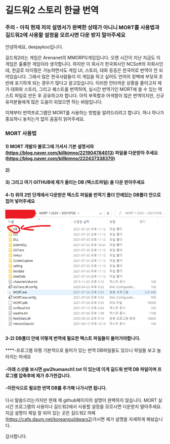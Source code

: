 # 길드워2 스토리 한글 번역

### 주의 - 아직 현재 저의 설명서가 완벽한 상태가 아니니 MORT를 사용법과 길드워2에 사용할 설정을 모르시면 다운 받지 말아주세요

안녕하세요, deejaykoo입니다. 

길드워2라는 게임은 Arenanet의 MMORPG게임입니다. 오랜 시간이 지난 지금도 이 게임은 훌륭한 게임이라 생각합니다.
하지만 이 회사가 한국회사인 NCSoft의 자회사인데, 한글로 타이핑은 가능하면서도 게임 UI, 스토리, 대화 등등은 한국어로 번역이 안 되어있습니다.
그래서 많은 한국사람들이 이 게임을 하고 싶어도 언어의 장벽에 부딪혀 초반에 포기하게 되는 경우가 많다고 알고있습니다.
이러한 안타까운 상황을 줄이고자 제가 대화와 스토리, 그리고 퀘스트를 번역하여, 실시간 번역기인 MORT에 쓸 수 있는 텍스트 파일로 만든 후 공유하고자 합니다.
아직 부족함과 어색함이 많은 번역이지만, 신규 유저분들에게 많은 도움이 되었으면 하는 바람입니다.

이제부터 번역프로그램인 MORT를 사용하는 방법을 알려드리려고 합니다.
하나 하나가 중요하니 놓치는거 없이 꼼꼼히 읽어주세요.

### MORT 사용법

#### 1) MORT 개발자 블로그에 가셔서 기본 설명서와 (https://blog.naver.com/killkimno/221904784013) 파일을 다운받아 주세요 (https://blog.naver.com/killkimno/222437338370)

#### 2) 

#### 3) 그리고 여기 GITHUB에 제가 올리는 DB (텍스트파일) 을 다운 받아주세요

#### 4-1) 위의 2번 단계에서 다운받은 텍스트 파일을 번역기 폴더 안에있는 DB폴더 안으로 집어 넣어주세요

![alt text](https://github.com/deejaykoo/instructionpics/blob/main/20210928_003050.png?raw=true)

#### 3-2) DB폴더 안에 이렇게 번역에 필요한 텍스트 파일들이 들어가야합니다.
****-프로그램 자쳉 기본적으로 들어가 있는 번역 DB파일들도 있으니 파일들 보고 놀라지는 마세요
#### -아래 스샷을 보시면 gw2humanch1.txt 이 있는데 이게 길드워 번역 DB 파일이며 프로그램 압축후에 제가 추가한겁니다.
#### -이런식으로 필요한 번역 DB를 추가해 나가시면 됩니다.


다시 말씀드리는거지만 현재 제 github페이지의 설명이 완벽하지 않습니다. MORT 실시간 프로그램의 사용이나 길드워2에서 사용할 설정을 모르시면 다운받지 말아주세요. 
지금 설명이 제일 잘 되어 있는 곳은 길드워2 까페 (https://cafe.daum.net/koreanguildwars2)가시면 제가 설명을 자세하게 해놨습니다.

감사합니다.
